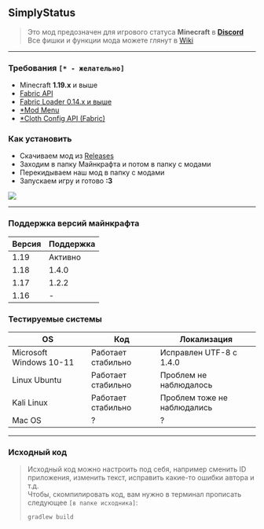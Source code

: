 ## SimplyStatus
> Это мод предозначен для игрового статуса **Minecraft** в **[Discord](https://discord.com/company)** <br>
> Все фишки и функции мода можете глянут в [Wiki](https://github.com/not-simply-kel/SimplyStatus-fabric/wiki)

<hr>

### Требования `[* - желательно]`
* Minecraft **1.19.x** и выше
* [Fabric API](https://www.curseforge.com/minecraft/mc-mods/fabric-api)
* [Fabric Loader 0.14.x и выше](https://fabricmc.net/use)
* [*Mod Menu](https://www.curseforge.com/minecraft/mc-mods/modmenu)
* [*Cloth Config API (Fabric)](https://www.curseforge.com/minecraft/mc-mods/cloth-config)
### Как установить
* Скачиваем мод из [Releases](https://github.com/not-simply-kel/SimplyStatus-fabric/releases 'GitHub мода')
* Заходим в папку Майнкрафта и потом в папку с модами
* Перекидываем наш мод в папку с модами
* Запускаем игру и готово **:3**

<a href="https://modrinth.com/mod/simplystatus"><image src="https://raw.githubusercontent.com/modrinth/art/main/Branding/Badge/badge-dark.svg"></image><a>

<hr>

### Поддержка версий майнкрафта
Версия | Поддержка
--- | ---
1.19 | Активно
1.18 | 1.4.0
1.17 | 1.2.2
1.16 | -

### Тестируемые системы
OS | Код | Локализация
--- | --- | ---
Microsoft Windows 10-11 | Работает стабильно | Исправлен UTF-8 с 1.4.0
Linux Ubuntu | Работает стабильно | Проблем не наблюдалось
Kali Linux | Работает стабильно | Проблем тоже не наблюдались
Mac OS | ? | ?
<hr>

### Исходный код
> Исходный код можно настроить под себя, например сменить ID приложения, изменить текст, исправить какие-то ошибки автора и т.д.<br>
> Чтобы, скомпилировать код, вам нужно в терминал прописать следующее `[в папке исходника]`:
> ```
> gradlew build
> ```
